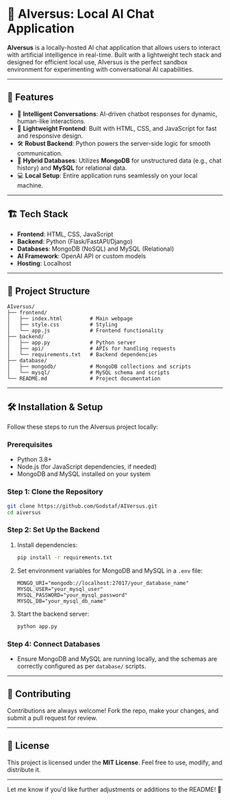 # 🤖 AIversus: Local AI Chat Application

**AIversus** is a locally-hosted AI chat application that allows users to interact with artificial intelligence in real-time. Built with a lightweight tech stack and designed for efficient local use, AIversus is the perfect sandbox environment for experimenting with conversational AI capabilities.

---

## 🚀 Features

- 💬 **Intelligent Conversations**: AI-driven chatbot responses for dynamic, human-like interactions.
- 🎨 **Lightweight Frontend**: Built with HTML, CSS, and JavaScript for fast and responsive design.
- 🛠️ **Robust Backend**: Python powers the server-side logic for smooth communication.
- 📂 **Hybrid Databases**: Utilizes **MongoDB** for unstructured data (e.g., chat history) and **MySQL** for relational data.
- 💻 **Local Setup**: Entire application runs seamlessly on your local machine.

---

## 🏗️ Tech Stack

- **Frontend**: HTML, CSS, JavaScript
- **Backend**: Python (Flask/FastAPI/Django)
- **Databases**: MongoDB (NoSQL) and MySQL (Relational)
- **AI Framework**: OpenAI API or custom models
- **Hosting**: Localhost

---

## 📂 Project Structure

```
AIversus/
├── frontend/
│   ├── index.html         # Main webpage
│   ├── style.css          # Styling
│   └── app.js             # Frontend functionality
├── backend/
│   ├── app.py             # Python server
│   ├── api/               # APIs for handling requests
│   └── requirements.txt   # Backend dependencies
├── database/
│   ├── mongodb/           # MongoDB collections and scripts
│   └── mysql/             # MySQL schema and scripts
└── README.md              # Project documentation
```

---

## 🛠️ Installation & Setup

Follow these steps to run the AIversus project locally:

### Prerequisites
- Python 3.8+
- Node.js (for JavaScript dependencies, if needed)
- MongoDB and MySQL installed on your system

### Step 1: Clone the Repository
```bash
git clone https://github.com/Godstaf/AIVersus.git
cd aiversus
```
### Step 2: Set Up the Backend

1. Install dependencies:
   ```bash
   pip install -r requirements.txt
   ```
2. Set environment variables for MongoDB and MySQL in a `.env` file:
   ```env
   MONGO_URI="mongodb://localhost:27017/your_database_name"
   MYSQL_USER="your_mysql_user"
   MYSQL_PASSWORD="your_mysql_password"
   MYSQL_DB="your_mysql_db_name"
   ```
3. Start the backend server:
   ```bash
   python app.py
   ```

### Step 4: Connect Databases
- Ensure MongoDB and MySQL are running locally, and the schemas are correctly configured as per `database/` scripts.

---

## 🤝 Contributing

Contributions are always welcome! Fork the repo, make your changes, and submit a pull request for review.

---

## 📝 License

This project is licensed under the **MIT License**. Feel free to use, modify, and distribute it.

---

Let me know if you'd like further adjustments or additions to the README! 🚀
